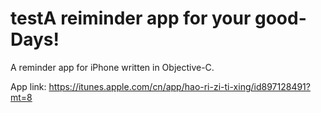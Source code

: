 testA reiminder app for your good-Days!
========
A reminder app for iPhone written in Objective-C.

App link: 
https://itunes.apple.com/cn/app/hao-ri-zi-ti-xing/id897128491?mt=8
